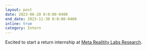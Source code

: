 ```yaml
---
layout: post
date: 2023-06-20 0:0:00-0400
end_date: 2023-11-30 0:0:00-0400
inline: true
category: Intern
---
```


Excited to start a return internship at [Meta Realitity Labs Research](https://about.meta.com/realitylabs/). 